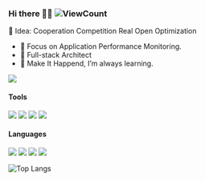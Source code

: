 ### Hi there 👋😊  ![ViewCount](https://views.whatilearened.today/views/github/itzhaolin/itzhaolin.svg)

 💬 Idea: Cooperation  Competition  Real  Open  Optimization

- 🔭 Focus on Application Performance Monitoring.
- 👯 Full-stack Architect
- 🌱 Make It Happend, I’m always learning.

<!--
**itzhaolin/itzhaolin** is a ✨ _special_ ✨ repository because its `README.md` (this file) appears on your GitHub profile.

Here are some ideas to get you started:

- 🔭 I’m currently working on ...
- 🌱 I’m currently learning ...
- 👯 I’m looking to collaborate on ...
- 🤔 I’m looking for help with ...
- 💬 Ask me about ...
- 📫 How to reach me: ...
- 😄 Pronouns: ...
- ⚡ Fun fact: ...
-->

![](https://github-readme-stats.vercel.app/api?username=itzhaolin&show_icons=true)



#### Tools

[![](https://img.shields.io/badge/logo-gitlab-blue?logo=gitlab)](https://about.gitlab.com/)
[![](https://img.shields.io/badge/Visual%20Studio%20%20-Code-blue?style=flat-square&logo=visualstudiocode&logoColor=white)](https://code.visualstudio.com/)
[![](https://img.shields.io/badge/Windows-11-2376bc?style=flat-square&logo=windows&logoColor=white)](https://www.microsoft.com/windows/get-windows-10)
[![](https://img.shields.io/badge/-Docker-2496ED?style=flat-square&logo=docker&logoColor=ffffff)](https://www.docker.com/)


#### Languages

[![](https://img.shields.io/badge/javascript-blue?logo=javascript)](https://www.javascript.com/)
[![](https://shields.io/badge/TypeScript-3178C6?logo=TypeScript&logoColor=FFF&style=flat-square)](https://www.typescriptlang.org/)
[![](https://img.shields.io/badge/-Go-00ADD8?style=flat-square&logo=go&logoColor=white)](https://golang.org/)
[![](https://img.shields.io/badge/-Python-3776AB?style=flat-square&logo=python&logoColor=white)](https://www.python.org/)

![Top Langs](https://github-readme-stats.vercel.app/api/top-langs/?username=itzhaolin&layout=compact&hide=html,css)
